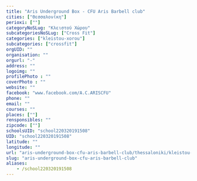 ```yaml
---
title: "Aris Underground Box - CFU Aris Barbell club"
cities: ["Θεσσαλονίκη"]
perioxi: [""]
categoryNoSLug: "Κλειστού Χώρου"
subcategoriesNoSLug: ["Cross Fit"]
categories: ["kleistou-xorou"]
subcategories: ["crossfit"]
orgUID: ""
organisation: ""
orgurl: "-"
address: ""
logoimg: ""
profilePhoto : ""
coverPhoto : ""
website: ""
facebook: "www.facebook.com/A.C.ARISCFU"
phone: ""
email: ""
courses: ""
places: [""]
rensponsibles: ""
zipcode: [""]
schoolsUID: "school220320191508"
UID: "school220320191508"
latitude: ""
longitude: ""
url: "aris-underground-box-cfu-aris-barbell-club/thessaloniki/kleistou-xorou/crossfit"
slug: "aris-underground-box-cfu-aris-barbell-club"
aliases:
    - /school220320191508
---
```





